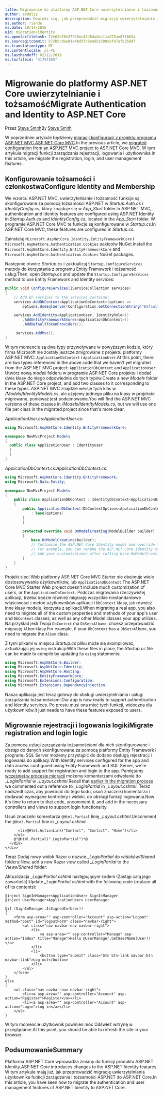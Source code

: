 ```yaml
---
title: Migrowanie do platformy ASP.NET Core uwierzytelnianie i tożsamość
author: ardalis
description: Dowiedz się, jak przeprowadzić migrację uwierzytelnianie i tożsamość z projektu programu ASP.NET MVC do projektu programu ASP.NET Core MVC.
ms.author: riande
ms.date: 10/14/2016
uid: migration/identity
ms.openlocfilehash: 72e62e78e37325ec47d54abbc11a875ae87fb63a
ms.sourcegitcommit: b72bbc9ae91e4bd37c9ea9b2d09ebf47afb25dd7
ms.translationtype: MT
ms.contentlocale: pl-PL
ms.lasthandoff: 02/11/2019
ms.locfileid: "41757365"
---
```

# <a name="migrate-authentication-and-identity-to-aspnet-core"></a><span data-ttu-id="d5f9a-103">Migrowanie do platformy ASP.NET Core uwierzytelnianie i tożsamość</span><span class="sxs-lookup"><span data-stu-id="d5f9a-103">Migrate Authentication and Identity to ASP.NET Core</span></span>

<span data-ttu-id="d5f9a-104">Przez [Steve Smith](https://ardalis.com/)</span><span class="sxs-lookup"><span data-stu-id="d5f9a-104">By [Steve Smith](https://ardalis.com/)</span></span>

<span data-ttu-id="d5f9a-105">W poprzednim artykule będziemy [migracji konfiguracji z projektu programu ASP.NET MVC ASP.NET Core MVC](xref:migration/configuration).</span><span class="sxs-lookup"><span data-stu-id="d5f9a-105">In the previous article, we [migrated configuration from an ASP.NET MVC project to ASP.NET Core MVC](xref:migration/configuration).</span></span> <span data-ttu-id="d5f9a-106">W tym artykule migracji funkcji zarządzania rejestracji, logowania i użytkownika.</span><span class="sxs-lookup"><span data-stu-id="d5f9a-106">In this article, we migrate the registration, login, and user management features.</span></span>

## <a name="configure-identity-and-membership"></a><span data-ttu-id="d5f9a-107">Konfigurowanie tożsamości i członkostwa</span><span class="sxs-lookup"><span data-stu-id="d5f9a-107">Configure Identity and Membership</span></span>

<span data-ttu-id="d5f9a-108">We wzorcu ASP.NET MVC, uwierzytelnianie i tożsamość funkcje są skonfigurowane za pomocą tożsamości ASP.NET w *Startup.Auth.cs* i *IdentityConfig.cs*, który znajduje się w *App_Start* folder.</span><span class="sxs-lookup"><span data-stu-id="d5f9a-108">In ASP.NET MVC, authentication and identity features are configured using ASP.NET Identity in *Startup.Auth.cs* and *IdentityConfig.cs*, located in the *App_Start* folder.</span></span> <span data-ttu-id="d5f9a-109">W programie ASP.NET Core MVC te funkcje są konfigurowane w *Startup.cs*.</span><span class="sxs-lookup"><span data-stu-id="d5f9a-109">In ASP.NET Core MVC, these features are configured in *Startup.cs*.</span></span>

<span data-ttu-id="d5f9a-110">Zainstaluj `Microsoft.AspNetCore.Identity.EntityFrameworkCore` i `Microsoft.AspNetCore.Authentication.Cookies` pakietów NuGet.</span><span class="sxs-lookup"><span data-stu-id="d5f9a-110">Install the `Microsoft.AspNetCore.Identity.EntityFrameworkCore` and `Microsoft.AspNetCore.Authentication.Cookies` NuGet packages.</span></span>

<span data-ttu-id="d5f9a-111">Następnie otwórz *Startup.cs* i zaktualizuj `Startup.ConfigureServices` metody do korzystania z programu Entity Framework i tożsamość usług:</span><span class="sxs-lookup"><span data-stu-id="d5f9a-111">Then, open *Startup.cs* and update the `Startup.ConfigureServices` method to use Entity Framework and Identity services:</span></span>

```csharp
public void ConfigureServices(IServiceCollection services)
{
    // Add EF services to the services container.
    services.AddDbContext<ApplicationDbContext>(options =>
        options.UseSqlServer(Configuration.GetConnectionString("DefaultConnection")));

    services.AddIdentity<ApplicationUser, IdentityRole>()
        .AddEntityFrameworkStores<ApplicationDbContext>()
        .AddDefaultTokenProviders();

     services.AddMvc();
}
```

<span data-ttu-id="d5f9a-112">W tym momencie są dwa typy przywoływane w powyższym kodzie, który firma Microsoft nie zostały jeszcze zmigrowane z projektu platformy ASP.NET MVC: `ApplicationDbContext` i `ApplicationUser`.</span><span class="sxs-lookup"><span data-stu-id="d5f9a-112">At this point, there are two types referenced in the above code that we haven't yet migrated from the ASP.NET MVC project: `ApplicationDbContext` and `ApplicationUser`.</span></span> <span data-ttu-id="d5f9a-113">Utwórz nową *modeli* folderu w programie ASP.NET Core projektu i dodać dwie klasy do niego odpowiednie do tych typów.</span><span class="sxs-lookup"><span data-stu-id="d5f9a-113">Create a new *Models* folder in the ASP.NET Core project, and add two classes to it corresponding to these types.</span></span> <span data-ttu-id="d5f9a-114">ASP.NET MVC znajdzie wersje tych klas w */Models/IdentityModels.cs*, ale użyjemy jednego pliku na klasy w projekcie migrowane, ponieważ jest podejmowanie.</span><span class="sxs-lookup"><span data-stu-id="d5f9a-114">You will find the ASP.NET MVC versions of these classes in */Models/IdentityModels.cs*, but we will use one file per class in the migrated project since that's more clear.</span></span>

<span data-ttu-id="d5f9a-115">*ApplicationUser.cs*:</span><span class="sxs-lookup"><span data-stu-id="d5f9a-115">*ApplicationUser.cs*:</span></span>

```csharp
using Microsoft.AspNetCore.Identity.EntityFrameworkCore;

namespace NewMvcProject.Models
{
  public class ApplicationUser : IdentityUser
  {
  }
}
```

<span data-ttu-id="d5f9a-116">*ApplicationDbContext.cs*:</span><span class="sxs-lookup"><span data-stu-id="d5f9a-116">*ApplicationDbContext.cs*:</span></span>

```csharp
using Microsoft.AspNetCore.Identity.EntityFramework;
using Microsoft.Data.Entity;

namespace NewMvcProject.Models
{
    public class ApplicationDbContext : IdentityDbContext<ApplicationUser>
    {
        public ApplicationDbContext(DbContextOptions<ApplicationDbContext> options)
            : base(options)
        {
        }

        protected override void OnModelCreating(ModelBuilder builder)
        {
            base.OnModelCreating(builder);
            // Customize the ASP.NET Core Identity model and override the defaults if needed.
            // For example, you can rename the ASP.NET Core Identity table names and more.
            // Add your customizations after calling base.OnModelCreating(builder);
        }
    }
}
```

<span data-ttu-id="d5f9a-117">Projekt sieci Web platformy ASP.NET Core MVC Starter nie obejmuje wiele dostosowywania użytkowników, lub `ApplicationDbContext`.</span><span class="sxs-lookup"><span data-stu-id="d5f9a-117">The ASP.NET Core MVC Starter Web project doesn't include much customization of users, or the `ApplicationDbContext`.</span></span> <span data-ttu-id="d5f9a-118">Podczas migrowania rzeczywistej aplikacji, trzeba będzie również migrację wszystkie niestandardowe właściwości i metod użytkowników aplikacji i `DbContext` klasy, jak również inne klasy modelu, korzysta z aplikacji.</span><span class="sxs-lookup"><span data-stu-id="d5f9a-118">When migrating a real app, you also need to migrate all of the custom properties and methods of your app's user and `DbContext` classes, as well as any other Model classes your app utilizes.</span></span> <span data-ttu-id="d5f9a-119">Na przykład jeśli Twoja `DbContext` ma `DbSet<Album>`, chcesz przeprowadzić migrację `Album` klasy.</span><span class="sxs-lookup"><span data-stu-id="d5f9a-119">For example, if your `DbContext` has a `DbSet<Album>`, you need to migrate the `Album` class.</span></span>

<span data-ttu-id="d5f9a-120">Z tymi plikami w miejscu *Startup.cs* pliku może się skompilować, aktualizując jej `using` instrukcji:</span><span class="sxs-lookup"><span data-stu-id="d5f9a-120">With these files in place, the *Startup.cs* file can be made to compile by updating its `using` statements:</span></span>

```csharp
using Microsoft.AspNetCore.Builder;
using Microsoft.AspNetCore.Identity;
using Microsoft.AspNetCore.Hosting;
using Microsoft.EntityFrameworkCore;
using Microsoft.Extensions.Configuration;
using Microsoft.Extensions.DependencyInjection;
```

<span data-ttu-id="d5f9a-121">Nasza aplikacja jest teraz gotowy do obsługi uwierzytelniania i usługi zarządzania tożsamościami.</span><span class="sxs-lookup"><span data-stu-id="d5f9a-121">Our app is now ready to support authentication and Identity services.</span></span> <span data-ttu-id="d5f9a-122">Po prostu musi ona mieć tych funkcji, widoczna dla użytkowników.</span><span class="sxs-lookup"><span data-stu-id="d5f9a-122">It just needs to have these features exposed to users.</span></span>

## <a name="migrate-registration-and-login-logic"></a><span data-ttu-id="d5f9a-123">Migrowanie rejestracji i logowania logiki</span><span class="sxs-lookup"><span data-stu-id="d5f9a-123">Migrate registration and login logic</span></span>

<span data-ttu-id="d5f9a-124">Za pomocą usługi zarządzania tożsamościami dla nich skonfigurowane i dostęp do danych skonfigurowane za pomocą platformy Entity Framework i programu SQL Server możemy przystąpić do dodano obsługę rejestracji i logowania do aplikacji.</span><span class="sxs-lookup"><span data-stu-id="d5f9a-124">With Identity services configured for the app and data access configured using Entity Framework and SQL Server, we're ready to add support for registration and login to the app.</span></span> <span data-ttu-id="d5f9a-125">Pamiętamy [wcześniej w procesie migracji](xref:migration/mvc#migrate-the-layout-file) możemy komentarzami odwołanie do *_LoginPartial* w *_Layout.cshtml*.</span><span class="sxs-lookup"><span data-stu-id="d5f9a-125">Recall that [earlier in the migration process](xref:migration/mvc#migrate-the-layout-file) we commented out a reference to *_LoginPartial* in *_Layout.cshtml*.</span></span> <span data-ttu-id="d5f9a-126">Teraz nadszedł czas, aby powrócić do tego kodu, usuń znaczniki komentarza i dodawać wymagane kontrolery i widoki, do obsługi funkcji logowania.</span><span class="sxs-lookup"><span data-stu-id="d5f9a-126">Now it's time to return to that code, uncomment it, and add in the necessary controllers and views to support login functionality.</span></span>

<span data-ttu-id="d5f9a-127">Usuń znaczniki komentarza `@Html.Partial` linię *_Layout.cshtml*:</span><span class="sxs-lookup"><span data-stu-id="d5f9a-127">Uncomment the `@Html.Partial` line in *_Layout.cshtml*:</span></span>

```cshtml
      <li>@Html.ActionLink("Contact", "Contact", "Home")</li>
    </ul>
    @*@Html.Partial("_LoginPartial")*@
  </div>
</div>
```

<span data-ttu-id="d5f9a-128">Teraz Dodaj nowy widok Razor o nazwie *_LoginPartial* do *widoków/Shared* folderu:</span><span class="sxs-lookup"><span data-stu-id="d5f9a-128">Now, add a new Razor view called *_LoginPartial* to the *Views/Shared* folder:</span></span>

<span data-ttu-id="d5f9a-129">Aktualizacja *_LoginPartial.cshtml* następującym kodem (Zastąp całą jego zawartość):</span><span class="sxs-lookup"><span data-stu-id="d5f9a-129">Update *_LoginPartial.cshtml* with the following code (replace all of its contents):</span></span>

```cshtml
@inject SignInManager<ApplicationUser> SignInManager
@inject UserManager<ApplicationUser> UserManager

@if (SignInManager.IsSignedIn(User))
{
    <form asp-area="" asp-controller="Account" asp-action="Logout" method="post" id="logoutForm" class="navbar-right">
        <ul class="nav navbar-nav navbar-right">
            <li>
                <a asp-area="" asp-controller="Manage" asp-action="Index" title="Manage">Hello @UserManager.GetUserName(User)!</a>
            </li>
            <li>
                <button type="submit" class="btn btn-link navbar-btn navbar-link">Log out</button>
            </li>
        </ul>
    </form>
}
else
{
    <ul class="nav navbar-nav navbar-right">
        <li><a asp-area="" asp-controller="Account" asp-action="Register">Register</a></li>
        <li><a asp-area="" asp-controller="Account" asp-action="Login">Log in</a></li>
    </ul>
}
```

<span data-ttu-id="d5f9a-130">W tym momencie użytkownik powinien móc Odśwież witrynę w przeglądarce.</span><span class="sxs-lookup"><span data-stu-id="d5f9a-130">At this point, you should be able to refresh the site in your browser.</span></span>

## <a name="summary"></a><span data-ttu-id="d5f9a-131">Podsumowanie</span><span class="sxs-lookup"><span data-stu-id="d5f9a-131">Summary</span></span>

<span data-ttu-id="d5f9a-132">Platforma ASP.NET Core wprowadza zmiany do funkcji produktu ASP.NET Identity.</span><span class="sxs-lookup"><span data-stu-id="d5f9a-132">ASP.NET Core introduces changes to the ASP.NET Identity features.</span></span> <span data-ttu-id="d5f9a-133">W tym artykule mają już, jak przeprowadzić migrację uwierzytelniania użytkownika funkcji zarządzania i tożsamości ASP.NET do ASP.NET Core.</span><span class="sxs-lookup"><span data-stu-id="d5f9a-133">In this article, you have seen how to migrate the authentication and user management features of ASP.NET Identity to ASP.NET Core.</span></span>
